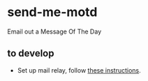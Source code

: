 # send-me-motd
Email out a Message Of The Day

## to develop
* Set up mail relay, follow [these instructions](https://app.sendgrid.com/guide/integrate/langs/ruby).
